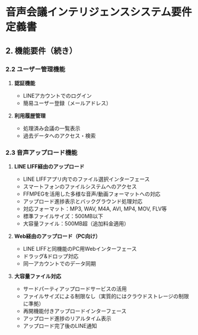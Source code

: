 # 音声会議インテリジェンスシステム要件定義書

## 2. 機能要件（続き）
### 2.2 ユーザー管理機能
1. **認証機能**
   * LINEアカウントでのログイン
   * 簡易ユーザー登録（メールアドレス）

2. **利用履歴管理**
   * 処理済み会議の一覧表示
   * 過去データへのアクセス・検索

### 2.3 音声アップロード機能
1. **LINE LIFF経由のアップロード**
   * LINE LIFFアプリ内でのファイル選択インターフェース
   * スマートフォンのファイルシステムへのアクセス
   * FFMPEGを活用した多様な音声/動画フォーマットへの対応
   * アップロード進捗表示とバックグラウンド処理対応
   * 対応フォーマット：MP3, WAV, M4A, AVI, MP4, MOV, FLV等
   * 標準ファイルサイズ：500MB以下
   * 大容量ファイル：500MB超（追加料金適用）

2. **Web経由のアップロード（PC向け）**
   * LINE LIFFと同機能のPC用Webインターフェース
   * ドラッグ&ドロップ対応
   * 同一アカウントでのデータ同期

3. **大容量ファイル対応**
   * サードパーティアップロードサービスの活用
   * ファイルサイズによる制限なし（実質的にはクラウドストレージの制限に準拠）
   * 再開機能付きアップロードインターフェース
   * アップロード進捗のリアルタイム表示
   * アップロード完了後のLINE通知